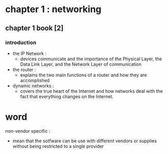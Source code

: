 # chapter 1 : networking 
## chapter 1 book [2]
### introduction 
- the IP Network :
	 - devices communicate and the importance of the Physical Layer, the Data   Link Layer, and the Network Layer of communication
- the router : 
	- explains the two main functions of a router and how they are accomplished
- dynamic networks :
	- covers the true heart of the Internet and how networks deal with the fact that everything changes on the Internet.



# word 
non-vendor specific : 
- mean that the sotfware can be use with different  vendors or supplies without being restricted to a single provider 